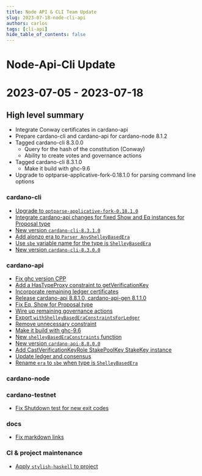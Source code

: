 ```yaml
---
title: Node API & CLI Team Update
slug: 2023-07-18-node-cli-api
authors: carlos
tags: [cli-api]
hide_table_of_contents: false
---
```


# Node-Api-Cli Update
# 2023-07-05 - 2023-07-18

## High level summary

- Integrate Conway certificates in cardano-api
- Prepare cardano-cli and cardano-api for cardano-node 8.1.2
- Tagged cardano-cli 8.3.0.0
    - Query for the hash of the constitution (Conway)
    - Ability to create votes and governance actions
- Tagged cardano-cli 8.3.1.0
    - Make it build with ghc-9.6
- Upgrade to optparse-applicative-fork-0.18.1.0 for parsing command line options


### cardano-cli

- [Upgrade to `optparse-applicative-fork-0.18.1.0`](https://github.com/input-output-hk/cardano-cli/pull/74)
- [Integrate cardano-api changes for fixed Show and Eq instances for Proposal type](https://github.com/input-output-hk/cardano-cli/pull/72)
- [New version `cardano-cli-8.3.1.0`](https://github.com/input-output-hk/cardano-cli/pull/68)
- [Add alonzo era to `Parser AnyShelleyBasedEra`](https://github.com/input-output-hk/cardano-cli/pull/67)
- [Use `sbe` variable name for the type is `ShelleyBasedEra`](https://github.com/input-output-hk/cardano-cli/pull/66)
- [New version `cardano-cli-8.3.0.0`](https://github.com/input-output-hk/cardano-cli/pull/65)

### cardano-api

- [Fix ghc version CPP](https://github.com/input-output-hk/cardano-api/pull/123)
- [Add a HasTypeProxy constraint to getVerificationKey](https://github.com/input-output-hk/cardano-api/pull/122)
- [Incorporate remaining ledger certificates](https://github.com/input-output-hk/cardano-api/pull/119)
- [Release cardano-api 8.8.1.0, cardano-api-gen 8.1.1.0](https://github.com/input-output-hk/cardano-api/pull/117)
- [Fix Eq, Show for Proposal type](https://github.com/input-output-hk/cardano-api/pull/115)
- [Wire up remaining governance actions](https://github.com/input-output-hk/cardano-api/pull/112)
- [Export `withShelleyBasedEraConstraintsForLedger`](https://github.com/input-output-hk/cardano-api/pull/108)
- [Remove unnecessary constraint](https://github.com/input-output-hk/cardano-api/pull/106)
- [Make it build with ghc-9.6](https://github.com/input-output-hk/cardano-api/pull/104)
- [New `shelleyBasedEraConstraints` function](https://github.com/input-output-hk/cardano-api/pull/103)
- [New version `cardano-api-8.8.0.0`](https://github.com/input-output-hk/cardano-api/pull/102)
- [Add CastVerificationKeyRole StakePoolKey StakeKey instance](https://github.com/input-output-hk/cardano-api/pull/101)
- [Update ledger and consensus](https://github.com/input-output-hk/cardano-api/pull/99)
- [Rename `era` to `sbe` when type is `ShelleyBasedEra`](https://github.com/input-output-hk/cardano-api/pull/98)

### cardano-node

### cardano-testnet

- [Fix Shutdown test for new exit codes](https://github.com/input-output-hk/cardano-node/pull/5391)

### docs

- [Fix markdown links](https://github.com/input-output-hk/cardano-node/pull/5387)

### CI & project maintenance

- [Apply `stylish-haskell` to project](https://github.com/input-output-hk/cardano-cli/pull/69)
